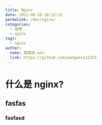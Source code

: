 ```yaml
---
title: Nginx
date: 2021-08-10 16:12:12
permalink: /dev/nginx/
categories:
  - 运维
  - nginx
tags:
  - nginx
author:
  name: 窝窝侠-win
  link: https://github.com/wangwen112255
---
```

# 什么是 nginx?
##  fasfas

### fasfasd